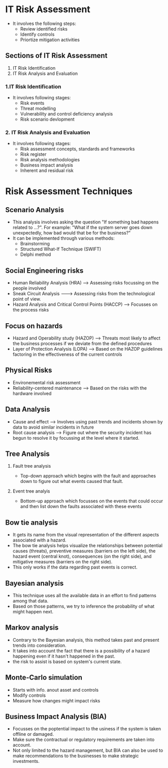 # IT Risk Assessment
* It involves the following steps:
  * Review identified risks
  * Identify controls
  * Priortize mitigation activities
 
## Sections of IT Risk Assessment
1. IT Risk Identification
2. IT Risk Analysis and Evaluation

### 1.IT Risk Identification
* It involves following stages:
  * Risk events
  * Threat modelling
  * Vulnerability and control deficiency analysis
  * Risk scenario devlopment
 
### 2. IT Risk Analysis and Evaluation
* It involves following stages:
  * Risk assessment concepts, standards and frameworks
  * Risk register
  * Risk analysis methodologies
  * Business impact analysis
  * Inherent and residual risk

# Risk Assessment Techniques
## Scenario Analysis
* This analysis involves asking the question "If something bad happens related to ...?". For example: "What if the system server goes down unexpectedly, how bad would that be for the business?"
* It can be implemented through various methods:
  * Brainstorming
  * Structured What-If Technique (SWIFT)
  * Delphi method
## Social Engineering risks 
  * Human Reliability Analysis (HRA) --> Assessing risks focussing on the people involved
  * Sneak Circuit Analysis ---> Assessing risks from the technological point of view.
  * Hazard Analysis and Critical Control Points (HACCP) --> Focusses on the process risks

## Focus on hazards
  * Hazard and Operability study (HAZOP) --> Threats most likely to affect the business processes if we  deviate from the defined procedures
  * Layer of Protection Analysis (LOPA) --> Based on the HAZOP guidelines factoring in the effectiveness of the current controls
 
## Physical Risks
  * Environemental risk assessment
  * Reliability-centered maintenance --> Based on the risks with the hardware involved

## Data Analysis
 * Cause and effect --> Involves using past trends and incidents shown by data to avoid similar incidents in future
 * Root cause analysis --> Figure out where the security incident has begun to resolve it by focussing at the level where it started.

## Tree Analysis
  1. Fault tree analysis
     * Top-down approach which begins with the fault and approaches down to figure out what events caused that fault.
    
  2. Event tree analyis
     * Bottom-up approach which focusses on the events that could occur and then list down the faults associated with these events
    
## Bow tie analysis
* It gets its name from the visual representation of the different aspects associated with a hazard.
* The bow tie analysis helps visualize the relationships between potential causes (threats), preventive measures (barriers on the left side), the hazard event (central knot), consequences (on the right side), and mitigative measures (barriers on the right side).
* This only works if the data regarding past events is correct.

## Bayesian analysis
* This technique uses all the available data in an effort to find patterns among that data.
* Based on those patterns, we try to inference the probability of what might happen next.

## Markov analysis
* Contrary to the Bayesian analysis, this method takes past and present trends into consideration.
* It takes into account the fact that there is a possibility of a hazard happening even if it hasn't happened in the past.
* the risk to assist is based on system's current state.

## Monte-Carlo simulation
* Starts with info. anout asset and controls
* Modify controls
* Measure how changes might impact risks

## Business Impact Analysis (BIA)
* Focusses on the poptential impact to the usiness if the system is taken offline or damaged.
* Make sure the contractual or regulatory requirements are taken into account.
* Not only limited to the hazard management, but BIA can also be used to make recommendations to the businesses to make strategic investments.
